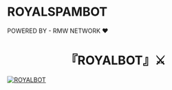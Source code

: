 # ROYALSPAMBOT
POWERED BY - RMW NETWORK ❤️

<h1 align="center">
<b> 『ROYALBOT』⚔️ </b>
</h1>

[![ROYALBOT](https://te.legra.ph/file/a4b60194f41fb27d1f563.jpg)](https://github.com/ROYALBOY871/gitin)

<h6 align="center">
